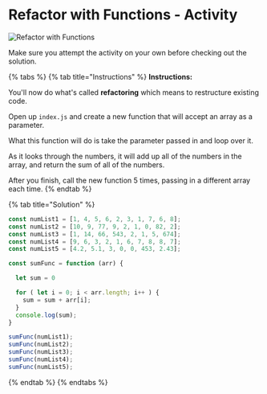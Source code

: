 # Refactor with Functions - Activity

![Refactor with Functions](https://github.com/cslewislives/frontend-prework/tree/7c7bc1ab2155c31482f755a757c91f4efcc6e770/.gitbook/assets/image%20%2837%29.png)

Make sure you attempt the activity on your own before checking out the solution.

{% tabs %}
{% tab title="Instructions" %}
**Instructions:**

You'll now do what's called **refactoring** which means to restructure existing code.

Open up `index.js` and create a new function that will accept an array as a parameter.

What this function will do is take the parameter passed in and loop over it.

As it looks through the numbers, it will add up all of the numbers in the array, and return the sum of all of the numbers.

After you finish, call the new function 5 times, passing in a different array each time.
{% endtab %}

{% tab title="Solution" %}
```javascript
const numList1 = [1, 4, 5, 6, 2, 3, 1, 7, 6, 8];
const numList2 = [10, 9, 77, 9, 2, 1, 0, 82, 2];
const numList3 = [1, 14, 66, 543, 2, 1, 5, 674];
const numList4 = [9, 6, 3, 2, 1, 6, 7, 8, 8, 7];
const numList5 = [4.2, 5.1, 3, 0, 0, 453, 2.43];

const sumFunc = function (arr) {

  let sum = 0

  for ( let i = 0; i < arr.length; i++ ) {
    sum = sum + arr[i];
  }
  console.log(sum);
}

sumFunc(numList1);
sumFunc(numList2);
sumFunc(numList3);
sumFunc(numList4);
sumFunc(numList5);
```
{% endtab %}
{% endtabs %}

